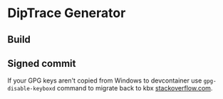 # DipTrace Generator

## Build

## Signed commit
  If your GPG keys aren't copied from Windows to devcontainer use `gpg-disable-keyboxd` command to migrate back to kbx [stackoverflow.com](https://stackoverflow.com/questions/76618338/gpg-keys-not-shared-between-windows-and-visual-studio-code-dev-container-what).
